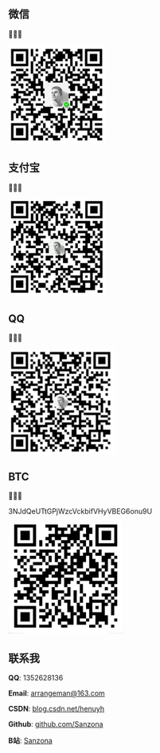 ## 微信​

:fries::fries::fries:

![](img/donate/wechat.png)

## 支付宝

:hamburger::hamburger::hamburger:

![](img/donate/alipay.png)

## QQ

:pizza::pizza::pizza:

![](img/donate/qq.png)

## BTC 

:money_mouth_face::money_mouth_face::money_mouth_face: 

3NJdQeUTtGPjWzcVckbifVHyVBEG6onu9U

![](img/donate/btc.png)





## 联系我

**QQ**: 1352628136

**Email**: arrangeman@163.com

**CSDN**: [blog.csdn.net/henuyh](https://blog.csdn.net/henuyh)

**Github**: [github.com/Sanzona](https://github.com/Sanzona)

**B站**: [Sanzona](https://space.bilibili.com/297299131)

